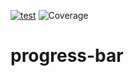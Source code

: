 [![test](https://github.com/disco07/progress-bar/actions/workflows/test.yml/badge.svg?branch=main)](https://github.com/disco07/progress-bar/actions/workflows/test.yml)
![Coverage](https://img.shields.io/badge/Coverage-94.7%25-brightgreen)

# progress-bar
